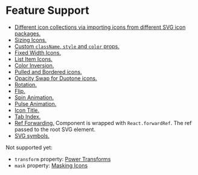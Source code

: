 # Feature Support

* [Different icon collections via importing icons from different SVG icon packages.](https://react-fontawesome-svg-icons.netlify.app/features#families)
* [Sizing Icons.](https://react-fontawesome-svg-icons.netlify.app/features#sizes)
* [Custom `className`, `style` and `color` props.](https://react-fontawesome-svg-icons.netlify.app/features#styling)
* [Fixed Width Icons.](https://react-fontawesome-svg-icons.netlify.app/features#fixed-width)
* [List Item Icons.](https://react-fontawesome-svg-icons.netlify.app/features#list-item)
* [Color Inversion.](https://react-fontawesome-svg-icons.netlify.app/features#inverse)
* [Pulled and Bordered icons.](https://react-fontawesome-svg-icons.netlify.app/features#pull-and-border)
* [Opacity Swap for Duotone icons.](https://react-fontawesome-svg-icons.netlify.app/features#swap-opacity)
* [Rotation.](https://react-fontawesome-svg-icons.netlify.app/features#rotation)
* [Flip.](https://react-fontawesome-svg-icons.netlify.app/features#flip)
* [Spin Animation.](https://react-fontawesome-svg-icons.netlify.app/features#animation)
* [Pulse Animation.](https://react-fontawesome-svg-icons.netlify.app/features#animation)
* [Icon Title.](https://react-fontawesome-svg-icons.netlify.app/features#title)
* [Tab Index.](https://react-fontawesome-svg-icons.netlify.app/features#tab-index)
* [Ref Forwarding.](https://react-fontawesome-svg-icons.netlify.app/features#ref-forwarding) Component is wrapped with `React.forwardRef`. The ref passed to the root SVG element.
* [SVG symbols.](https://react-fontawesome-svg-icons.netlify.app/features#svg-symbols)

Not supported yet: 
* `transform` property: [Power Transforms](https://fontawesome.com/how-to-use/on-the-web/styling/power-transforms)
* `mask` property: [Masking Icons](https://fontawesome.com/how-to-use/on-the-web/styling/masking)
